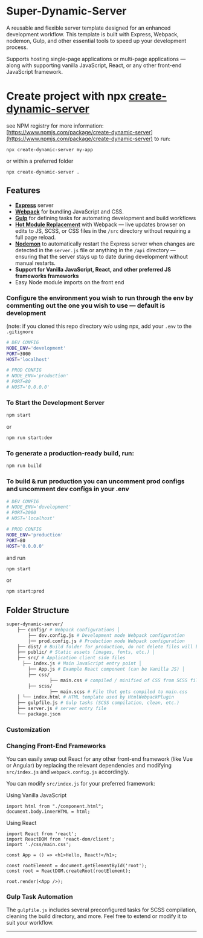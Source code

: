 # Super-Dynamic-Server

A reusable and flexible server template designed for an enhanced development workflow. This template is built with Express, Webpack, nodemon, Gulp, and other essential tools to speed up your development process. 

Supports hosting single-page applications or multi-page applications — along with supporting vanilla JavaScript, React, or any other front-end JavaScript framework. 

# Create project with npx [**create-dynamic-server**](https://www.npmjs.com/package/create-dynamic-server)

see NPM registry for more information: [https://www.npmjs.com/package/create-dynamic-server](https://www.npmjs.com/package/create-dynamic-server) to run: 

```
npx create-dynamic-server my-app
```
or within a preferred folder
```
npx create-dynamic-server .
```

## Features

- [**Express**](https://www.npmjs.com/package/express) server
- [**Webpack**](https://www.npmjs.com/package/webpack) for bundling JavaScript and CSS.
- [**Gulp**](https://www.npmjs.com/package/gulp) for defining tasks for automating development and build workflows
- [**Hot Module Replacement**](https://webpack.js.org/concepts/hot-module-replacement/) with Webpack — live updates browser on edits to JS, SCSS, or CSS files in the `/src` directory without requiring a full page reload.
- [**Nodemon**](https://www.npmjs.com/package/nodemon) to automatically restart the Express server when changes are detected in the `server.js` file or anything in the `/api` directory — ensuring that the server stays up to date during development without manual restarts.
- **Support for Vanilla JavaScript, React, and other preferred JS frameworks frameworks**
- Easy Node module imports on the front end

### Configure the environment you wish to run through the env by commenting out the one you wish to use — default is development

(note: if you cloned this repo directory w/o using npx, add your `.env` to the `.gitignore`

```bash
# DEV CONFIG 
NODE_ENV='development'
PORT=3000
HOST='localhost'

# PROD CONFIG
# NODE_ENV='production'
# PORT=80
# HOST='0.0.0.0'
```

### To Start the Development Server

```bash
npm start
```

or 

```bash
npm run start:dev 
```

### To generate a production-ready build, run:

```bash
npm run build
```

### To build & run production you can uncomment prod configs and uncomment dev configs in your .env

```bash
# DEV CONFIG 
# NODE_ENV='development'
# PORT=3000
# HOST='localhost'

# PROD CONFIG
NODE_ENV='production'
PORT=80
HOST='0.0.0.0'
```

and run 

```bash
npm start
```

or 

```bash
npm start:prod
```

## Folder Structure

```bash
super-dynamic-server/ 
	├── config/ # Webpack configurations │ 
		├── dev.config.js # Development mode Webpack configuration 
		│── prod.config.js # Production mode Webpack configuration 
	├── dist/ # Build folder for production, do not delete files will be generated here in dev mode
	├── public/ # Static assets (images, fonts, etc.) │ 
	├── src/ # Application client side files 
	  ├── index.js # Main JavaScript entry point │ 
		├── App.js # Example React component (can be Vanilla JS) │ 
		├── css/ 
				├── main.css # compiled / minified of CSS from SCSS files
		├── scss/ 
				├── main.scss # File that gets compiled to main.css
	│ └── index.html # HTML template used by HtmlWebpackPlugin 
	├── gulpfile.js # Gulp tasks (SCSS compilation, clean, etc.) 
	├── server.js # server entry file
	└── package.json 
```

### Customization

### Changing Front-End Frameworks

You can easily swap out React for any other front-end framework (like Vue or Angular) by replacing the relevant dependencies and modifying `src/index.js` and `webpack.config.js` accordingly.

You can modify `src/index.js` for your preferred framework:

Using Vanilla JavaScript

```
import html from "./component.html";
document.body.innerHTML = html;
```

Using React

```
import React from 'react';
import ReactDOM from 'react-dom/client';
import './css/main.css';

const App = () => <h1>Hello, React!</h1>;

const rootElement = document.getElementById('root');
const root = ReactDOM.createRoot(rootElement);

root.render(<App />);

```

### Gulp Task Automation

The `gulpfile.js` includes several preconfigured tasks for SCSS compilation, cleaning the build directory, and more. Feel free to extend or modify it to suit your workflow.

---
